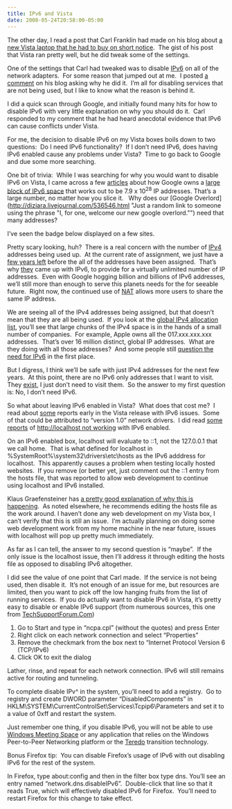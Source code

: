 ```yaml
---
title: IPv6 and Vista
date: 2008-05-24T20:58:00-05:00
---
```

The other day, I read a post that Carl Franklin had made on his blog about [a new Vista laptop that he had to buy on short notice](http://www.intellectualhedonism.com/2008/05/23/GoodVistaLaptopExperience.aspx "Intellectual Hedonism - Good Vista Laptop Experience").  The gist of his post that Vista ran pretty well, but he did tweak some of the settings.

One of the settings that Carl had tweaked was to disable [IPv6](http://en.wikipedia.org/wiki/Ipv6 "Internet Protocol version 6 (IPv6) is a network layer for packet-switched internetworks. It is designated as the successor of IPv4, the current version of the Internet Protocol, for general use on the Internet.") on all of the network adapters.  For some reason that jumped out at me.  I posted [a comment](http://www.intellectualhedonism.com/CommentView.aspx?guid=e6e4f79f-bb1c-4f59-bc4b-c731f14ff5e2#commentstart) on his blog asking why he did it.  I&#8217;m all for disabling services that are not being used, but I like to know what the reason is behind it.  

I did a quick scan through Google, and initially found many hits for how to disable IPv6 with very little explanation on why you should do it.  Carl responded to my comment that he had heard anecdotal evidence that IPv6 can cause conflicts under Vista.

For me, the decision to disable IPv6 on my Vista boxes boils down to two questions:  Do I need IPv6 functionality?  If I don&#8217;t need IPv6, does having IPv6 enabled cause any problems under Vista?  Time to go back to Google and due some more searching. 

One bit of trivia:  While I was searching for why you would want to disable IPv6 on Vista, I came across a few [articles](http://blogs.zdnet.com/Ou/?p=254) about how Google owns a [large block of IPv6 space](http://ws.arin.net/whois/?queryinput=%21%20NET6-2001-4860-1) that works out to be 7.9 x 10<sup>28</sup> IP addresses. That&#8217;s a large number, no matter how you slice it.   Why does our [Google Overlord](http://diziara.livejournal.com/536546.html "Just a random link to someone using the phrase "I, for one, welcome our new google overlord."") need that many addresses? 

I&#8217;ve seen the badge below displayed on a few sites.  

<div>
  <div align="center">
  </div>
</div>

Pretty scary looking, huh?  There is a real concern with the number of [IPv4](http://en.wikipedia.org/wiki/IPv4 "IPv4 is the dominant network layer protocol on the Internet and apart from IPv6 it is the only standard internetwork-layer protocol used on the Internet.") addresses being used up.  At the current rate of assignment, we just have a [few years left](http://penrose.uk6x.com/) before the all of the addresses have been assigned.  That&#8217;s why [they](http://en.wikipedia.org/wiki/Internet_Engineering_Task_Force "The Internet Engineering Task Force (IETF) develops and promotes Internet standards, cooperating closely with the W3C and ISO/IEC standard bodies and dealing in particular with standards of the TCP/IP and Internet protocol suite.") came up with IPv6, to provide for a virtually unlimited number of IP addresses.  Even with Google hogging billion and billions of IPv6 addresses, we&#8217;ll still more than enough to serve this planets needs for the for seeable future.  Right now, the continued use of [NAT](http://en.wikipedia.org/wiki/Network_address_translation "Network Address Translation (NAT, also known as network masquerading, native address translation or IP masquerading) is a technique of transceiving network traffic through a router that involves re-writing the source and/or destination IP addresses and usually also the TCP/UDP port numbers of IP packets as they pass through.") allows more users to share the same IP address.  

We are seeing all of the IPv4 addresses being assigned, but that doesn&#8217;t mean that they are all being used.  If you look at the [global IPv4 allocation list](http://www.iana.org/assignments/ipv4-address-space "IPv4 Global Unicast Address Assignments"), you&#8217;ll see that large chunks of the IPv4 space is in the hands of a small number of companies.  For example, Apple owns all the 017.xxx.xxx.xxx addresses.  That&#8217;s over 16 million distinct, global IP addresses.  What are they doing with all those addresses?  And some people still [question the need for IPv6](http://jhw.vox.com/library/post/the-future-without-ipv6.html) in the first place.  

But I digress, I think we&#8217;ll be safe with just IPv4 addresses for the next few years.  At this point, there are no IPv6 only addresses that I want to visit.  They [exist](http://www.sixxs.net/misc/coolstuff/ "Cool IPv6 stuff"), I just don&#8217;t need to visit them.  So the answer to my first question is: No, I don&#8217;t need IPv6. 

So what about leaving IPv6 enabled in Vista?  What does that cost me?  I read about [some](http://www.networkworld.com/news/2007/060707-microsoft-vista-ipv6-incompatible.html "Vista not playing well with IPv6 - Network World") reports early in the Vista release with IPv6 issues.  Some of that could be attributed to &#8220;version 1.0&#8221; network drivers.  I did read [some](http://forums.iis.net/t/1146328.aspx) [reports](http://forums.asp.net/t/1210889.aspx?PageIndex=2) of [http://localhost not working](http://www.accidentaltechnologist.com/asp-net/aspnet-development-server-problems-under-vista/) with IPv6 enabled.  

On an IPv6 enabled box, localhost will evaluate to ::1, not the 127.0.0.1 that we call home.  That is what defined for localhost in %SystemRoot%\system32\drivers\etc\hosts as the IPv6 adddress for localhost.  This apparently causes a problem when testing locally hosted websites.  If you remove (or better yet, just comment out the ::1 entry from the hosts file, that was reported to allow web development to continue using localhost and IPv6 installed. 

Klaus Graefensteiner has [a pretty good explanation of why this is happening](http://www.tellingmachine.com/post/2008/04/How-does-IPv6-impact-web-debugging-with-VS200(58).aspx "How does IPv6 impact web debugging with VS200(58)?").  As noted elsewhere, he recommends editing the hosts file as the work around. I haven&#8217;t done any web development on my Vista box, I can&#8217;t verify that this is still an issue.  I&#8217;m actually planning on doing some web development work from my home machine in the near future, issues with localhost will pop up pretty much immediately.  

As far as I can tell, the answer to my second question is &#8220;maybe&#8221;.  If the only issue is the localhost issue, then I&#8217;ll address it through editing the hosts file as opposed to disabling IPv6 altogether. 

I did see the value of one point that Carl made.  If the service is not being used, then disable it.  It&#8217;s not enough of an issue for me, but resources are limited, then you want to pick off the low hanging fruits from the list of running services.  If you do actually want to disable IPv6 in Vista, it&#8217;s pretty easy to disable or enable IPv6 support (from numerous sources, this one from [TechSupportForum.Com](http://www.techsupportforum.com/networking-forum/networking-support/196189-verizon-fios-networking.html#post1173835)) 

  1. Go to Start and type in &#8220;ncpa.cpl&#8221; (without the quotes) and press Enter 
  2. Right click on each network connection and select &#8220;Properties&#8221; 
  3. Remove the checkmark from the box next to &#8220;Internet Protocol Version 6 (TCP/IPv6) 
  4. Click OK to exit the dialog

Lather, rinse, and repeat for each network connection. IPv6 will still remains active for routing and tunneling.

To complete disable IPv^ in the system, you&#8217;ll need to add a registry.  Go to registry and create DWORD parameter &#8220;DisabledComponents&#8221; in HKLM\SYSTEM\CurrentControlSet\Services\Tcpip6\Parameters and set it to a value of 0xff and restart the system.

Just remember one thing, if you disable IPv6, you will not be able to use [Windows Meeting Space](http://en.wikipedia.org/wiki/Windows_Meeting_Space "Windows Meeting Space (codenamed Windows Collaboration) is the name of a peer-to-peer collaboration program in Windows Vista which lets 2-10 users on a local network start sessions with other users for collaboration.") or any application that relies on the Windows Peer-to-Peer Networking platform or the [Teredo](http://en.wikipedia.org/wiki/Teredo_tunneling "Teredo is a tunneling protocol designed to grant IPv6 connectivity to nodes that are located behind IPv6-unaware NAT devices. It defines a way of encapsulating IPv6 packets within IPv4 UDP datagrams that can be routed through NAT devices and on the IPv4 internet.") transition technology.

Bonus Firefox tip:  You can disable Firefox&#8217;s usage of IPv6 with out disabling IPv6 for the rest of the system.

In Firefox, type about:config and then in the filter box type dns. You&#8217;ll see an entry named &#8220;network.dns.disableIPv6&#8221;.  Double-click that line so that it reads True, which will effectively disabled IPv6 for Firefox.  You&#8217;ll need to restart Firefox for this change to take effect.

